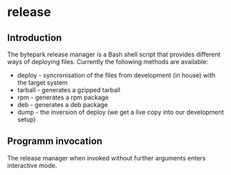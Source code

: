 release
=======

## Introduction

The bytepark release manager is a Bash shell script that provides different ways of deploying files. Currently the following methods are available:

* deploy - syncronisation of the files from development (in house) with the target system
* tarball - generates a gzipped tarball
* rpm - generates a rpm package
* deb - generates a deb package
* dump - the inversion of deploy (we get a live copy into our development setup)

## Programm invocation

The release manager when invoked without further arguments enters interactive mode.
